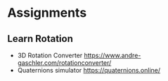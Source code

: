 # Assignments

## Learn Rotation

* 3D Rotation Converter
https://www.andre-gaschler.com/rotationconverter/
*  Quaternions simulator 
https://quaternions.online/
